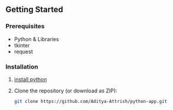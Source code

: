 ## Getting Started

### Prerequisites

- Python & Libraries
- tkinter
- request

### Installation

1. [install python ](https://www.python.org/)

2. Clone the repository (or download as ZIP):
   ```bash
   git clone https://github.com/Aditya-Attrish/python-app.git
